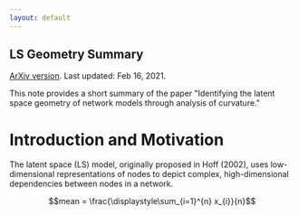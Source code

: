 ```yaml
---
layout: default
---
```


## LS Geometry Summary

[ArXiv version](https://arxiv.org/abs/2012.10559). Last updated: Feb 16, 2021. 



This note provides a short summary of the paper "Identifying the latent space geometry of network models through analysis of curvature." 

# Introduction and Motivation
The latent space (LS) model, originally proposed in Hoff (2002), uses low-dimensional representations of nodes to depict complex, high-dimensional dependencies between nodes in a network. 

$$mean = \frac{\displaystyle\sum_{i=1}^{n} x_{i}}{n}$$




